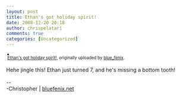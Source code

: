 ```yaml
---
layout: post
title: Ethan's got holiday spirit!
date: 2008-12-20 20:18
author: chrispelatari
comments: true
categories: [Uncategorized]
---
```


<div style="text-align:left;padding:3px;">
<a href="http://www.flickr.com/photos/blue_fenix/3124207360/" title="photo sharing"><img src="http://farm4.static.flickr.com/3240/3124207360_bd74b61103.jpg" style="border:solid 2px #000000;" alt="" /></a>
<br />
<span style="font-size:.8em;margin-top:0;"><a href="http://www.flickr.com/photos/blue_fenix/3124207360/">Ethan's got holiday spirit!</a>, originally uploaded by <a href="http://www.flickr.com/people/blue_fenix/">blue_fenix</a>.</span>
</div>
<p>
Hehe jingle this! Ethan just turned 7, and he's missing a bottom tooth!<br />
<br />
--<br />
-Christopher | <a href="http://bluefenix.net">bluefenix.net</a>
</p>
